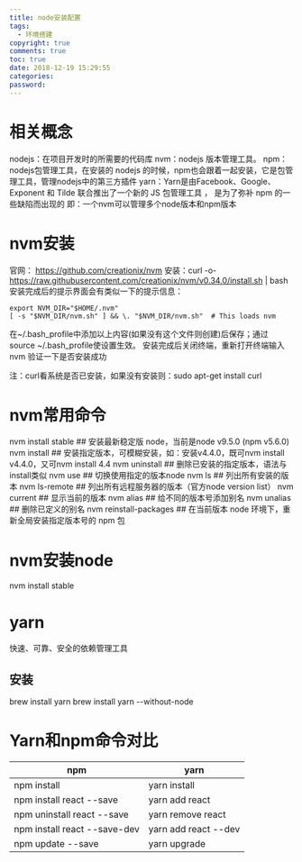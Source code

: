 ```yaml
---
title: node安装配置
tags:
  - 环境搭建
copyright: true
comments: true
toc: true
date: 2018-12-19 15:29:55
categories:
password:
---
```


# 相关概念
nodejs：在项目开发时的所需要的代码库
nvm：nodejs 版本管理工具。
npm：nodejs包管理工具，在安装的 nodejs 的时候，npm也会跟着一起安装，它是包管理工具，管理nodejs中的第三方插件
yarn：Yarn是由Facebook、Google、Exponent 和 Tilde 联合推出了一个新的 JS 包管理工具 ， 是为了弥补 npm 的一些缺陷而出现的
即：一个nvm可以管理多个node版本和npm版本

# nvm安装
官网： https://github.com/creationix/nvm
安装：curl -o- https://raw.githubusercontent.com/creationix/nvm/v0.34.0/install.sh | bash
安装完成后的提示界面会有类似一下的提示信息：
~~~
export NVM_DIR="$HOME/.nvm"
[ -s "$NVM_DIR/nvm.sh" ] && \. "$NVM_DIR/nvm.sh"  # This loads nvm
~~~
在~/.bash_profile中添加以上内容(如果没有这个文件则创建)后保存；通过source ~/.bash_profile使设置生效。 
安装完成后关闭终端，重新打开终端输入 nvm 验证一下是否安装成功

注：curl看系统是否已安装，如果没有安装则：sudo apt-get install curl

# nvm常用命令
nvm install stable ## 安装最新稳定版 node，当前是node v9.5.0 (npm v5.6.0)
nvm install <version> ## 安装指定版本，可模糊安装，如：安装v4.4.0，既可nvm install v4.4.0，又可nvm install 4.4
nvm uninstall <version> ## 删除已安装的指定版本，语法与install类似
nvm use <version> ## 切换使用指定的版本node
nvm ls ## 列出所有安装的版本
nvm ls-remote ## 列出所有远程服务器的版本（官方node version list）
nvm current ## 显示当前的版本
nvm alias <name> <version> ## 给不同的版本号添加别名
nvm unalias <name> ## 删除已定义的别名
nvm reinstall-packages <version> ## 在当前版本 node 环境下，重新全局安装指定版本号的 npm 包 

# nvm安装node
nvm install stable

# yarn
快速、可靠、安全的依赖管理工具
## 安装
brew install yarn
brew install yarn --without-node

# Yarn和npm命令对比
npm |	yarn
----|-------
npm install |	yarn install
npm install react --save |	yarn add react
npm uninstall react --save |	yarn remove react
npm install react --save-dev |	yarn add react --dev
npm update --save |	yarn upgrade

 